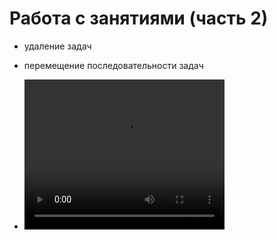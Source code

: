 # Работа с занятиями (часть 2)

- удаление задач
- перемещение последовательности задач


- <video width="320" height="240" controls=true src="https://s3-eu-west-1.amazonaws.com/edu-prod/video/help_videos/5.flv" type="video/mp4" />